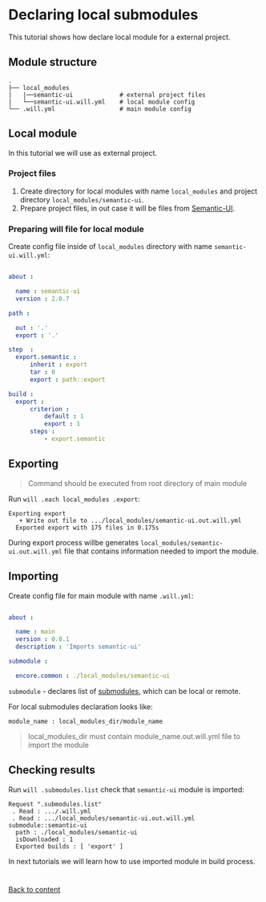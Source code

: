 # Declaring local submodules

This tutorial shows how declare local module for a external project.

## Module structure

```
.
├── local_modules
|   |──semantic-ui             # external project files
|   └──semantic-ui.will.yml    # local module config
└── .will.yml                  # main module config
```

## Local module

In this tutorial we will use  as external project.

### Project files

1. Create directory for local modules with name `local_modules` and project directory `local_modules/semantic-ui`.
2. Prepare project files, in out case it will be files from [Semantic-UI](https://github.com/Semantic-Org/Semantic-UI-CSS).

### Preparing will file for local module

Create config file inside of `local_modules` directory with name `semantic-ui.will.yml`:

```yaml

about :

  name : semantic-ui
  version : 2.0.7

path :

  out : '.'
  export : '.'

step  :
  export.semantic :
      inherit : export
      tar : 0
      export : path::export

build :
  export :
      criterion :
          default : 1
          export : 1
      steps :
          - export.semantic
```

## Exporting

> Command should be executed from root directory of main module

Run `will .each local_modules .export`:
```
Exporting export
   + Write out file to .../local_modules/semantic-ui.out.will.yml
  Exported export with 175 files in 0.175s
```
During export process willbe generates `local_modules/semantic-ui.out.will.yml` file that contains information needed to import the module.

## Importing

Create config file for main module with name `.will.yml`:

```yaml

about :

  name : main
  version : 0.0.1
  description : 'Imports semantic-ui'

submodule :

  encore.common : ./local_modules/semantic-ui
```

`submodule` - declares list of [submodules](../Submodules.md), which can be local or remote.

For local submodules declaration looks like:

    module_name : local_modules_dir/module_name

> local_modules_dir must contain module_name.out.will.yml file to import the module

## Checking results

Run `will .submodules.list` check that `semantic-ui` module is imported:

```
Request ".submodules.list"
 . Read : .../.will.yml
 . Read : .../local_modules/semantic-ui.out.will.yml
submodule::semantic-ui
  path : ./local_modules/semantic-ui
  isDownloaded : 1
  Exported builds : [ 'export' ]
```

In next tutorials we will learn how to use imported module in build process.

#
[Back to content](../README.md)





